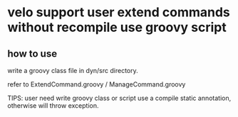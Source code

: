 # velo support user extend commands without recompile use groovy script

## how to use

write a groovy class file in dyn/src directory.

refer to ExtendCommand.groovy / ManageCommand.groovy

TIPS: user need write groovy class or script use a compile static annotation, otherwise will throw exception.